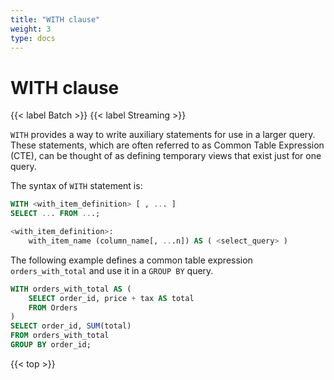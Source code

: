 ```yaml
---
title: "WITH clause"
weight: 3
type: docs
---
```

<!--
Licensed to the Apache Software Foundation (ASF) under one
or more contributor license agreements.  See the NOTICE file
distributed with this work for additional information
regarding copyright ownership.  The ASF licenses this file
to you under the Apache License, Version 2.0 (the
"License"); you may not use this file except in compliance
with the License.  You may obtain a copy of the License at

  http://www.apache.org/licenses/LICENSE-2.0

Unless required by applicable law or agreed to in writing,
software distributed under the License is distributed on an
"AS IS" BASIS, WITHOUT WARRANTIES OR CONDITIONS OF ANY
KIND, either express or implied.  See the License for the
specific language governing permissions and limitations
under the License.
-->

# WITH clause
{{< label Batch >}} {{< label Streaming >}}

`WITH` provides a way to write auxiliary statements for use in a larger query. These statements, which are often referred to as Common Table Expression (CTE), can be thought of as defining temporary views that exist just for one query.

The syntax of `WITH` statement is:

```sql
WITH <with_item_definition> [ , ... ]
SELECT ... FROM ...;

<with_item_definition>:
    with_item_name (column_name[, ...n]) AS ( <select_query> )
```

The following example defines a common table expression `orders_with_total` and use it in a `GROUP BY` query.

```sql
WITH orders_with_total AS (
    SELECT order_id, price + tax AS total
    FROM Orders
)
SELECT order_id, SUM(total)
FROM orders_with_total
GROUP BY order_id;
```


{{< top >}}
